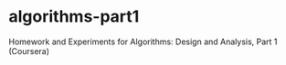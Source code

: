 algorithms-part1
================

Homework and Experiments for Algorithms: Design and Analysis, Part 1 (Coursera)
